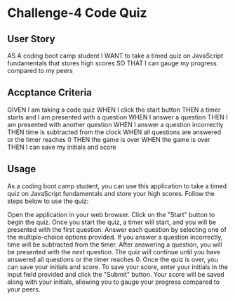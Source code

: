 # Challenge-4 Code Quiz

## User Story

AS A coding boot camp student
I WANT to take a timed quiz on JavaScript fundamentals that stores high scores
SO THAT I can gauge my progress compared to my peers


## Accptance Criteria

GIVEN I am taking a code quiz
WHEN I click the start button
THEN a timer starts and I am presented with a question
WHEN I answer a question
THEN I am presented with another question
WHEN I answer a question incorrectly
THEN time is subtracted from the clock
WHEN all questions are answered or the timer reaches 0
THEN the game is over
WHEN the game is over
THEN I can save my initials and score

## Usage

As a coding boot camp student, you can use this application to take a timed quiz on JavaScript fundamentals and store your high scores. Follow the steps below to use the quiz:

Open the application in your web browser.
Click on the "Start" button to begin the quiz.
Once you start the quiz, a timer will start, and you will be presented with the first question.
Answer each question by selecting one of the multiple-choice options provided.
If you answer a question incorrectly, time will be subtracted from the timer.
After answering a question, you will be presented with the next question.
The quiz will continue until you have answered all questions or the timer reaches 0.
Once the quiz is over, you can save your initials and score.
To save your score, enter your initials in the input field provided and click the "Submit" button.
Your score will be saved along with your initials, allowing you to gauge your progress compared to your peers.
